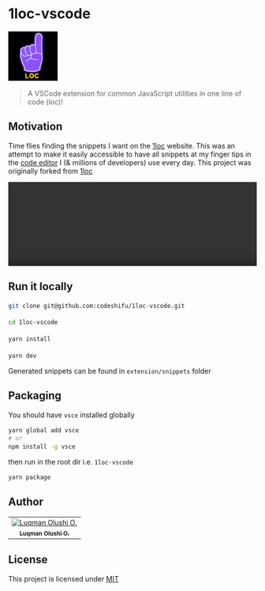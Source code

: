 # 1loc-vscode

<img src="src/images/logo.png" width="100" alt="1loc vscode logo"/>

> A VSCode extension for common JavaScript utilities in one line of code (loc)!

## Motivation

Time flies finding the snippets I want on the [1loc](https://1loc.dev) website. This was an attempt to make it easily accessible to have all snippets at my finger tips in the [code editor](https://code.visualstudio.com/) I (& millions of developers) use every day. This project was originally forked from [1loc](https://github.com/1milligram/1loc)

<div style="position: relative; width: 100%; height: 170px; overflow: hidden;">
<video autoplay loop style="width:100%; position: absolute; top: -10px; bottom: 0;">
    <source src="https://github.com/codeshifu/assets/blob/main/videos/1loc-vscode.mp4?raw=true">
</video>
</div>

## Run it locally

```bash
git clone git@github.com:codeshifu/1loc-vscode.git

cd 1loc-vscode

yarn install

yarn dev
```

Generated snippets can be found in `extension/snippets` folder

## Packaging

You should have `vsce` installed globally

```bash
yarn global add vsce
# or
npm install -g vsce
```

then run in the root dir i.e. `1loc-vscode`

```bash
yarn package
```

## Author

<table><tr><td align="center"><a href="https://twitter.com/codeshifu"><img src="https://avatars0.githubusercontent.com/u/5154605?v=4" width="100px;" alt="Luqman Olushi O."/><br /><sub><b>Luqman Olushi O.</b></sub></a></table>

## License

This project is licensed under
[MIT](https://github.com/codeshifu/1loc-vscode/blob/main/extension/license.md)
